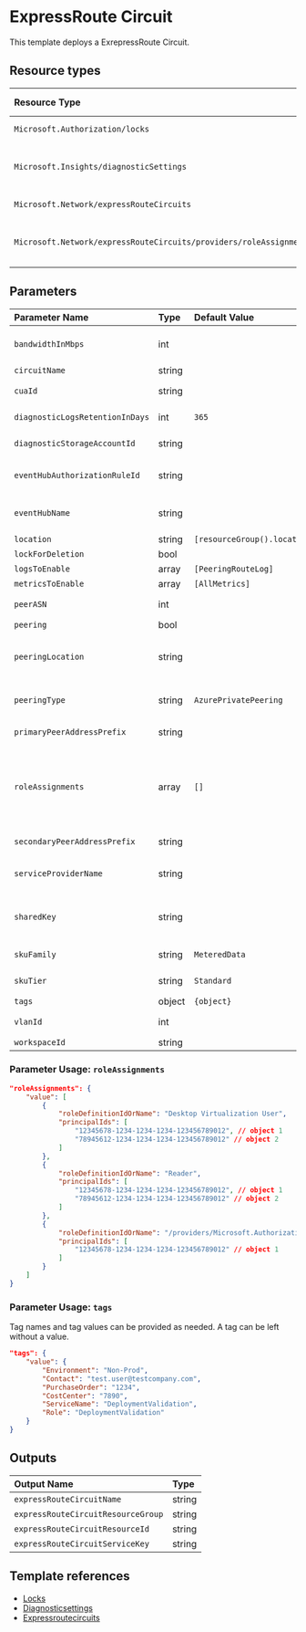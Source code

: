 # ExpressRoute Circuit

This template deploys a ExrepressRoute Circuit.


## Resource types
| Resource Type | Api Version |
| :-- | :-- |
| `Microsoft.Authorization/locks` | 2016-09-01 |
| `Microsoft.Insights/diagnosticSettings` | 2017-05-01-preview |
| `Microsoft.Network/expressRouteCircuits` | 2021-02-01 |
| `Microsoft.Network/expressRouteCircuits/providers/roleAssignments` | 2020-04-01-preview |

## Parameters
| Parameter Name | Type | Default Value | Possible Values | Description |
| :-- | :-- | :-- | :-- | :-- |
| `bandwidthInMbps` | int |  |  | Required. This is the bandwidth in Mbps of the circuit being created. It must exactly match one of the available bandwidth offers List ExpressRoute Service Providers API call. |
| `circuitName` | string |  |  | Required. This is the name of the ExpressRoute circuit |
| `cuaId` | string |  |  | Optional. Customer Usage Attribution id (GUID). This GUID must be previously registered |
| `diagnosticLogsRetentionInDays` | int | `365` |  | Optional. Specifies the number of days that logs will be kept for; a value of 0 will retain data indefinitely. |
| `diagnosticStorageAccountId` | string |  |  | Optional. Resource identifier of the Diagnostic Storage Account. |
| `eventHubAuthorizationRuleId` | string |  |  | Optional. Resource ID of the event hub authorization rule for the Event Hubs namespace in which the event hub should be created or streamed to. |
| `eventHubName` | string |  |  | Optional. Name of the event hub within the namespace to which logs are streamed. Without this, an event hub is created for each log category. |
| `location` | string | `[resourceGroup().location]` |  | Optional. Location for all resources. |
| `lockForDeletion` | bool |  |  | Optional. Switch to lock ExpressRoute Circuit from deletion. |
| `logsToEnable` | array | `[PeeringRouteLog]` | `[PeeringRouteLog]` | Optional. The name of logs that will be streamed. |
| `metricsToEnable` | array | `[AllMetrics]` | `[AllMetrics]` | Optional. The name of metrics that will be streamed. |
| `peerASN` | int |  |  | Optional. The autonomous system number of the customer/connectivity provider. |
| `peering` | bool |  | `[True, False]` | Optional. Enabled BGP peering type for the Circuit. |
| `peeringLocation` | string |  |  | Required. This is the name of the peering location and not the ARM resource location. It must exactly match one of the available peering locations from List ExpressRoute Service Providers API call. |
| `peeringType` | string | `AzurePrivatePeering` | `[AzurePrivatePeering, MicrosoftPeering]` | Optional. BGP peering type for the Circuit. Choose from AzurePrivatePeering, AzurePublicPeering or MicrosoftPeering. |
| `primaryPeerAddressPrefix` | string |  |  | Optional. A /30 subnet used to configure IP addresses for interfaces on Link1. |
| `roleAssignments` | array | `[]` |  | Optional. Array of role assignment objects that contain the 'roleDefinitionIdOrName' and 'principalId' to define RBAC role assignments on this resource. In the roleDefinitionIdOrName attribute, you can provide either the display name of the role definition, or its fully qualified ID in the following format: '/providers/Microsoft.Authorization/roleDefinitions/c2f4ef07-c644-48eb-af81-4b1b4947fb11' |
| `secondaryPeerAddressPrefix` | string |  |  | Optional. A /30 subnet used to configure IP addresses for interfaces on Link2. |
| `serviceProviderName` | string |  |  | Required. This is the name of the ExpressRoute Service Provider. It must exactly match one of the Service Providers from List ExpressRoute Service Providers API call. |
| `sharedKey` | string |  |  | Optional. The shared key for peering configuration. Router does MD5 hash comparison to validate the packets sent by BGP connection. This parameter is optional and can be removed from peering configuration if not required. |
| `skuFamily` | string | `MeteredData` | `[MeteredData, UnlimitedData]` | Required. Chosen SKU family of ExpressRoute circuit. Choose from MeteredData or UnlimitedData SKU families. |
| `skuTier` | string | `Standard` | `[Standard, Premium]` | Required. Chosen SKU Tier of ExpressRoute circuit. Choose from Premium or Standard SKU tiers. |
| `tags` | object | `{object}` |  | Optional. Tags of the resource. |
| `vlanId` | int |  |  | Optional. Specifies the identifier that is used to identify the customer. |
| `workspaceId` | string |  |  | Optional. Resource identifier of Log Analytics. |

### Parameter Usage: `roleAssignments`

```json
"roleAssignments": {
    "value": [
        {
            "roleDefinitionIdOrName": "Desktop Virtualization User",
            "principalIds": [
                "12345678-1234-1234-1234-123456789012", // object 1
                "78945612-1234-1234-1234-123456789012" // object 2
            ]
        },
        {
            "roleDefinitionIdOrName": "Reader",
            "principalIds": [
                "12345678-1234-1234-1234-123456789012", // object 1
                "78945612-1234-1234-1234-123456789012" // object 2
            ]
        },
        {
            "roleDefinitionIdOrName": "/providers/Microsoft.Authorization/roleDefinitions/c2f4ef07-c644-48eb-af81-4b1b4947fb11",
            "principalIds": [
                "12345678-1234-1234-1234-123456789012" // object 1
            ]
        }
    ]
}
```

### Parameter Usage: `tags`

Tag names and tag values can be provided as needed. A tag can be left without a value.

```json
"tags": {
    "value": {
        "Environment": "Non-Prod",
        "Contact": "test.user@testcompany.com",
        "PurchaseOrder": "1234",
        "CostCenter": "7890",
        "ServiceName": "DeploymentValidation",
        "Role": "DeploymentValidation"
    }
}
```

## Outputs
| Output Name | Type |
| :-- | :-- |
| `expressRouteCircuitName` | string |
| `expressRouteCircuitResourceGroup` | string |
| `expressRouteCircuitResourceId` | string |
| `expressRouteCircuitServiceKey` | string |

## Template references
- [Locks](https://docs.microsoft.com/en-us/azure/templates/Microsoft.Authorization/2016-09-01/locks)
- [Diagnosticsettings](https://docs.microsoft.com/en-us/azure/templates/Microsoft.Insights/2017-05-01-preview/diagnosticSettings)
- [Expressroutecircuits](https://docs.microsoft.com/en-us/azure/templates/Microsoft.Network/2021-02-01/expressRouteCircuits)

